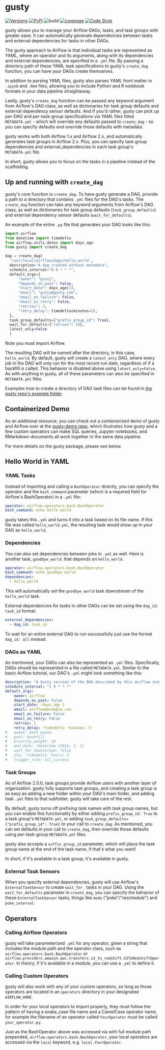 # gusty

[![Versions](https://img.shields.io/badge/python-3.6+-blue)](https://pypi.org/project/gusty/)
[![PyPi](https://img.shields.io/pypi/v/gusty.svg)](https://pypi.org/project/gusty/)
![build](https://github.com/chriscardillo/gusty/workflows/build/badge.svg)
[![coverage](https://codecov.io/github/chriscardillo/gusty/coverage.svg?branch=master)](https://codecov.io/github/chriscardillo/gusty?branch=master)
[![Code Style](https://img.shields.io/badge/code%20style-black-000000.svg)](https://github.com/psf/black)

gusty allows you to manage your Airflow DAGs, tasks, and task groups with greater ease. It can automatically generate dependencies between tasks and external dependencies for tasks in other DAGs.

The gusty approach to Airflow is that individual tasks are represented as YAML, where an operator and its arguments, along with its dependencies and external dependencies, are specified in a `.yml` file. By passing a directory path of these YAML task specifications to gusty's `create_dag` function, you can have your DAGs create themselves.

In addition to parsing YAML files, gusty also parses YAML front matter in `.ipynb` and `.Rmd` files, allowing you to include Python and R notebook formats in your data pipeline straightaway.

Lastly, gusty's `create_dag` function can be passed any keyword argument from Airflow's DAG class, as well as dictionaries for task group defaults and external dependency sensor defaults. And if you'd rather, gusty can pick up per-DAG and per-task-group specifications via YAML files titled `METADATA.yml` - which will override any defaults passed to `create_dag` - so you can specify defaults *and* override those defaults with metadata.

gusty works with both Airflow 1.x and Airflow 2.x, and automatically generates task groups in Airflow 2.x. Plus, you can specify task group dependencies and external_dependencies in each task group's `METADATA.yml` file.

In short, gusty allows you to focus on the tasks in a pipeline instead of the scaffolding.

## Up and running with `create_dag`

gusty's core function is `create_dag`. To have gusty generate a DAG, provide a path to a directory that contains `.yml` files for the DAG's tasks. The `create_dag` function can take any keyword arguments from Airflow's DAG class, as well as dictionaries for task group defaults (`task_group_defaults`) and external dependency sensor defaults (`wait_for_defaults`).

An example of the entire `.py` file that generates your DAG looks like this:

```py
import airflow
from datetime import timedelta
from airflow.utils.dates import days_ago
from gusty import create_dag

dag = create_dag(
  '/usr/local/airflow/dags/hello_world',
  description="A dag created without metadata",
  schedule_interval="0 0 * * *",
  default_args={
      "owner": "gusty",
      "depends_on_past": False,
      "start_date": days_ago(1),
      "email": "gusty@gusty.com",
      "email_on_failure": False,
      "email_on_retry": False,
      "retries": 3,
      "retry_delay": timedelta(minutes=5),
  },
  task_group_defaults={"prefix_group_id": True},
  wait_for_defaults={"retries": 10},
  latest_only=False
  )
```

Note you must import Airflow.

The resulting DAG will be named after the directory, in this case, `hello_world`. By default, gusty will create a `latest_only` DAG, where every job in the DAG will only run for the most recent run date, regardless of if a backfill is called. This behavior is disabled above using `latest_only=False`. As with anything in gusty, all of these parameters can also be specified in `METADATA.yml` files.

Examples how to create a directory of DAG task files can be found in [the gusty repo's example folder](https://github.com/chriscardillo/gusty/tree/master/examples).

## Containerized Demo

As an additional resource, you can check out a containerized demo of gusty and Airflow over at the [gusty-demo repo](https://github.com/chriscardillo/gusty-demo), which illustrates how gusty and a few custom operators can make SQL queries, Jupyter notebooks, and RMarkdown documents all work together in the same data pipeline.

For more details on the gusty package, please see below.

## Hello World in YAML

### YAML Tasks

Instead of importing and calling a `BashOperator` directly, you can specify the operator and the `bash_command` parameter (which is a required field for Airflow's BashOperator) in a `.yml` file:

```yml
operator: airflow.operators.bash.BashOperator
bash_command: echo hello world
```

gusty takes this `.yml` and turns it into a task based on its file name. If this file was called `hello_world.yml`, the resulting task would show up in your DAG as `hello_world`.

### Dependencies

You can also set dependencies between jobs in `.yml` as well. Here is another task, `goodbye_world`. that depends on `hello_world`.

```yml
operator: airflow.operators.bash.BashOperator
bash_command: echo goodbye world
dependencies:
  - hello_world
```

This will automatically set the `goodbye_world` task downstream of the `hello_world` task.

External dependencies for tasks in other DAGs can be set using the `dag_id: task_id` format:

```yml
external_dependencies:
  - dag_id: task_id
```

To wait for an entire external DAG to run successfully just use the format `dag_id: all` instead.

### DAGs as YAML

As mentioned, your DAGs can also be represented as `.yml` files. Specifically, DAGs should be represented in a file called `METADATA.yml`. Similar to the basic Airflow tutorial, our DAG's `.yml` might look something like this:

```yml
description: "A Gusty version of the DAG described by this Airflow tutorial: https://airflow.apache.org/docs/stable/tutorial.html"
schedule_interval: "1 0 * * *"
default_args:
    owner: airflow
    depends_on_past: False
    start_date: !days_ago 1
    email: airflow@example.com
    email_on_failure: False
    email_on_retry: False
    retries: 1
    retry_delay: !timedelta 'minutes: 5'
#   queue: bash_queue
#   pool: backfill
#   priority_weight: 10
#   end_date: !datetime [2016, 1, 1]
#   wait_for_downstream: false
#   sla: !timedelta 'hours: 2'
#   trigger_rule: all_success
```

### Task Groups

As of Airflow 2.0.0, task groups provide Airflow users with another layer of organization. gusty fully supports task groups, and creating a task group is as easy as adding a new folder within your DAG's main folder, and adding task `.yml` files to that subfolder. gusty will take care of the rest.

By default, gusty turns off prefixing task names with task group names, but you can enable this functionality by either adding `prefix_group_id: True` to a task group's `METADATA.yml`, or adding `task_group_defaults={"prefix_group_id": True}` to your call to `create_dag`. As mentioned, you can set defaults in your call to `create_dag`, then override those defaults using per-task-group `METADATA.yml` files.

gusty also accepts a `suffix_group_id` parameter, which will place the task group name at the end of the task name, if that's what you want!

In short, if it's available in a task group, it's available in gusty.

### External Task Sensors

When you specify external dependencies, gusty will use Airflow's `ExternalTaskSensor` to create `wait_for_` tasks in your DAG. Using the `wait_for_defaults` parameter in `create_dag`, you can specify the behavior of these `ExternalTaskSensor` tasks, things like `mode` ("poke"/"reschedule") and `poke_interval`.

## Operators

### Calling Airflow Operators

gusty will take parameterized `.yml` for any operator, given a string that includes the module path and the operator class, such as `airflow.operators.bash.BashOperator` or `airflow.providers.amazon.aws.transfers.s3_to_redshift.S3ToRedshiftOperator`. In theory, if it's available in a module, you can use a `.yml` to define it.

### Calling Custom Operators

gusty will also work with any of your custom operators, so long as those operators are located in an `operators` directory in your designated `AIRFLOW_HOME`.

In order for your local operators to import properly, they must follow the pattern of having a snake_case file name and a CamelCase operator name, for example the filename of an operator called `YourOperator` must be called `your_operator.py`.

Just as the BashOperator above was accessed via with full module path prepended, `airflow.operators.bash.BashOperator`, your local operators are accessed via the `local` keyword, e.g. `local.YourOperator`.
